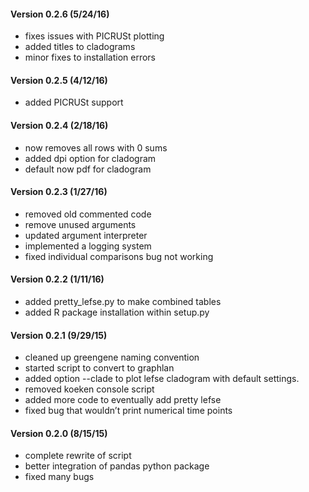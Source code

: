 #### Version 0.2.6 (5/24/16)
- fixes issues with PICRUSt plotting
- added titles to cladograms
- minor fixes to installation errors

#### Version 0.2.5 (4/12/16)
- added PICRUSt support

#### Version 0.2.4 (2/18/16)
- now removes all rows with 0 sums
- added dpi option for cladogram
- default now pdf for cladogram

#### Version 0.2.3 (1/27/16)
- removed old commented code
- remove unused arguments
- updated argument interpreter
- implemented a logging system
- fixed individual comparisons bug not working

#### Version 0.2.2 (1/11/16)
- added pretty_lefse.py to make combined tables
- added R package installation within setup.py

#### Version 0.2.1 (9/29/15)
- cleaned up greengene naming convention
- started script to convert to graphlan
- added option --clade to plot lefse cladogram with default settings.
- removed koeken console script
- added more code to eventually add pretty lefse
- fixed bug that wouldn’t print numerical time points

#### Version 0.2.0 (8/15/15)
- complete rewrite of script
- better integration of pandas python package
- fixed many bugs
